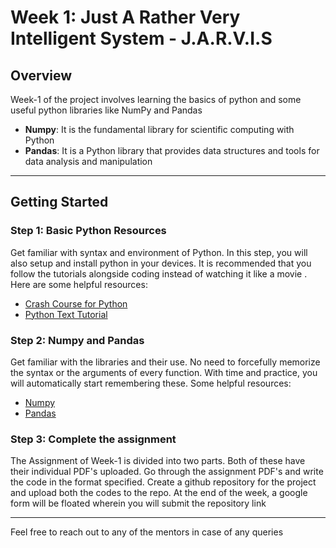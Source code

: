 # Week 1: Just A Rather Very Intelligent System - J.A.R.V.I.S

## Overview
Week-1 of the project involves learning the basics of python and some useful python libraries like NumPy and Pandas

- **Numpy**: It is the fundamental library for scientific computing with Python
- **Pandas**: It is a Python library that provides data structures and tools for data analysis and manipulation

---

## Getting Started

### Step 1: Basic Python Resources

Get familiar with syntax and environment of Python. In this step, you will also setup and install python in your devices. It is recommended that you follow the tutorials alongside coding instead of watching it like a movie . Here are some helpful resources:
- [Crash Course for Python](https://youtu.be/_uQrJ0TkZlc?si=ruj5oirHJV8n-1t7)
- [Python Text Tutorial](https://www.w3schools.com/python/default.asp)

### Step 2: Numpy and Pandas
Get familiar with the libraries and their use. No need to forcefully memorize the syntax or the arguments of every function. With time and practice, you will automatically start remembering these. Some helpful resources:
- [Numpy](https://www.youtube.com/watch?v=QUT1VHiLmmI)
- [Pandas](https://www.youtube.com/watch?v=CIQJtJ38-hI)

### Step 3: Complete the assignment
The Assignment of Week-1 is divided into two parts. Both of these have their individual PDF's uploaded. Go through the assignment PDF's and write the code in the format specified. Create a github repository for the project and upload both the codes to the repo. At the end of the week, a google form will be floated wherein you will submit the repository link

---

Feel free to reach out to any of the mentors in case of any queries
